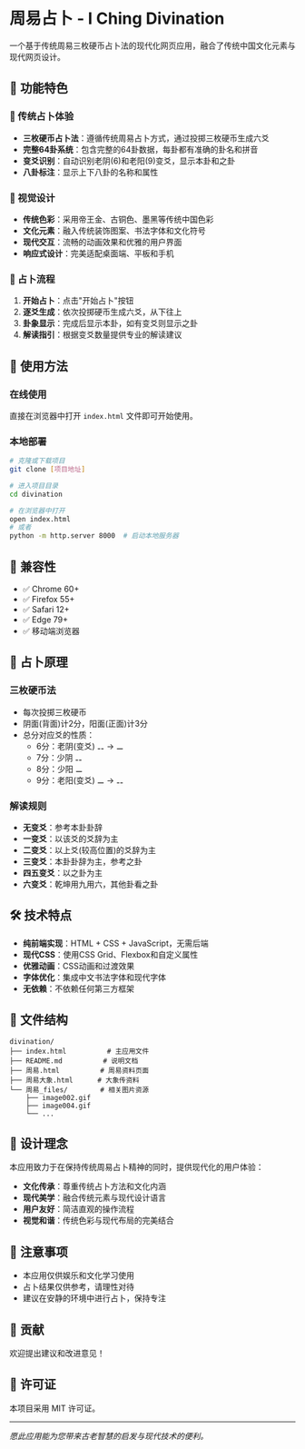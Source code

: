 # 周易占卜 - I Ching Divination

一个基于传统周易三枚硬币占卜法的现代化网页应用，融合了传统中国文化元素与现代网页设计。

## 🎯 功能特色

### 📿 传统占卜体验
- **三枚硬币占卜法**：遵循传统周易占卜方式，通过投掷三枚硬币生成六爻
- **完整64卦系统**：包含完整的64卦数据，每卦都有准确的卦名和拼音
- **变爻识别**：自动识别老阴(6)和老阳(9)变爻，显示本卦和之卦
- **八卦标注**：显示上下八卦的名称和属性

### 🎨 视觉设计
- **传统色彩**：采用帝王金、古铜色、墨黑等传统中国色彩
- **文化元素**：融入传统装饰图案、书法字体和文化符号
- **现代交互**：流畅的动画效果和优雅的用户界面
- **响应式设计**：完美适配桌面端、平板和手机

### 🔮 占卜流程
1. **开始占卜**：点击"开始占卜"按钮
2. **逐爻生成**：依次投掷硬币生成六爻，从下往上
3. **卦象显示**：完成后显示本卦，如有变爻则显示之卦
4. **解读指引**：根据变爻数量提供专业的解读建议

## 🚀 使用方法

### 在线使用
直接在浏览器中打开 `index.html` 文件即可开始使用。

### 本地部署
```bash
# 克隆或下载项目
git clone [项目地址]

# 进入项目目录
cd divination

# 在浏览器中打开
open index.html
# 或者
python -m http.server 8000  # 启动本地服务器
```

## 📱 兼容性

- ✅ Chrome 60+
- ✅ Firefox 55+
- ✅ Safari 12+
- ✅ Edge 79+
- ✅ 移动端浏览器

## 🎲 占卜原理

### 三枚硬币法
- 每次投掷三枚硬币
- 阴面(背面)计2分，阳面(正面)计3分
- 总分对应爻的性质：
  - 6分：老阴(变爻) ⚋ → ⚊
  - 7分：少阴 ⚋
  - 8分：少阳 ⚊
  - 9分：老阳(变爻) ⚊ → ⚋

### 解读规则
- **无变爻**：参考本卦卦辞
- **一变爻**：以该爻的爻辞为主
- **二变爻**：以上爻(较高位置)的爻辞为主
- **三变爻**：本卦卦辞为主，参考之卦
- **四五变爻**：以之卦为主
- **六变爻**：乾坤用九用六，其他卦看之卦

## 🛠️ 技术特点

- **纯前端实现**：HTML + CSS + JavaScript，无需后端
- **现代CSS**：使用CSS Grid、Flexbox和自定义属性
- **优雅动画**：CSS动画和过渡效果
- **字体优化**：集成中文书法字体和现代字体
- **无依赖**：不依赖任何第三方框架

## 📂 文件结构

```
divination/
├── index.html          # 主应用文件
├── README.md          # 说明文档
├── 周易.html          # 周易资料页面
├── 周易大象.html      # 大象传资料
└── 周易_files/        # 相关图片资源
    ├── image002.gif
    ├── image004.gif
    └── ...
```

## 🎨 设计理念

本应用致力于在保持传统周易占卜精神的同时，提供现代化的用户体验：

- **文化传承**：尊重传统占卜方法和文化内涵
- **现代美学**：融合传统元素与现代设计语言
- **用户友好**：简洁直观的操作流程
- **视觉和谐**：传统色彩与现代布局的完美结合

## 📝 注意事项

- 本应用仅供娱乐和文化学习使用
- 占卜结果仅供参考，请理性对待
- 建议在安静的环境中进行占卜，保持专注

## 🤝 贡献

欢迎提出建议和改进意见！

## 📄 许可证

本项目采用 MIT 许可证。

---

*愿此应用能为您带来古老智慧的启发与现代技术的便利。*
